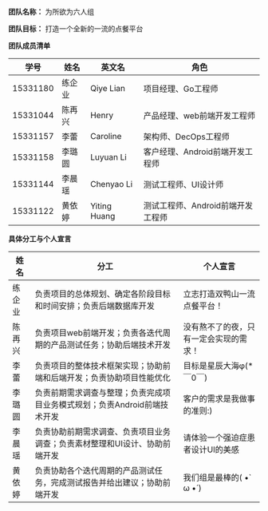 **团队名称：** 为所欲为六人组

**团队目标：** 打造一个全新的一流的点餐平台

**团队成员清单**

学号 | 姓名 | 英文名 | 角色
----|-----|-------|------
15331180|练企业|Qiye Lian|项目经理、Go工程师
15331044|陈再兴|Henry|产品经理、web前端开发工程师
15331157|李蕾|Caroline|架构师、DecOps工程师
15331158|李璐圆|Luyuan Li|客户经理、Android前端开发工程师
15331144|李晨瑶|Chenyao Li|测试工程师、UI设计师
15331122|黄依婷|Yiting Huang|测试工程师、Android前端开发工程师

**具体分工与个人宣言**

姓名|分工|个人宣言
---|---|---
练企业|负责项目的总体规划、确定各阶段目标和时间安排；负责后端数据库开发|立志打造双鸭山一流点餐平台！
陈再兴|负责项目web前端开发；负责各迭代周期的产品测试任务；协助后端技术开发|没有熬不了的夜，只有一定会实现的需求！
李蕾|负责项目的整体技术框架实现；协助前端和后端开发；负责协助项目性能优化|目标是星辰大海φ(*￣0￣)
李璐圆|负责前期需求调查与整理；负责完成项目业务模式规划；负责Android前端技术开发|客户的需求是我做事的准则:)
李晨瑶|负责协助前期需求调查、负责项目业务调查；负责素材整理和UI设计、协助前端开发|请体验一个强迫症患者设计UI的美感
黄依婷|负责协助各个迭代周期的产品测试任务，完成测试报告并给出建议；协助前端开发|我们组是最棒的( •̀ ω •́ )
